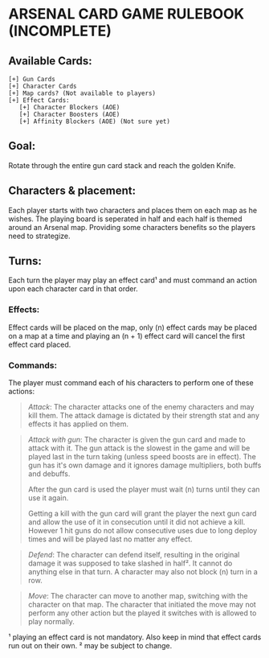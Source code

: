 # ARSENAL CARD GAME RULEBOOK (INCOMPLETE)

## Available Cards:
```
[+] Gun Cards
[+] Character Cards
[+] Map cards? (Not available to players)
[+] Effect Cards:
   [+] Character Blockers (AOE)
   [+] Character Boosters (AOE)
   [+] Affinity Blockers (AOE) (Not sure yet)
```

## Goal:
Rotate through the entire gun card stack and reach the golden Knife.

## Characters & placement:
Each player starts with two characters and places them on each map as he wishes. The playing board is seperated in half and each half is themed around an Arsenal map. Providing some characters benefits so the players need to strategize.

## Turns:
Each turn the player may play an effect card¹ and must command an action upon each character card in that order.

### Effects:
Effect cards will be placed on the map, only (n) effect cards may be placed on a map at a time and playing an (n + 1) effect card will cancel the first effect card placed.

### Commands:
The player must command each of his characters
to perform one of these actions:

> *Attack*:
> The character attacks one of the enemy characters and may kill them. The attack damage is dictated by their strength stat and any effects it has applied on them.

> *Attack with gun*:
> The character is given the gun card and made to attack with it. The gun attack is the slowest in the game and will be played last in the turn taking (unless speed boosts are in effect). The gun has it's own damage and it ignores damage multipliers, both buffs and debuffs.
> 
> After the gun card is used the player must wait (n) turns until they can use it again.
> 
> Getting a kill with the gun card will grant the player the next gun card and allow the use of it in consecution until it did not achieve a kill. However 1 hit guns do not allow consecutive uses due to long deploy times and will be played last no matter any effect.

> *Defend*:
> The character can defend itself, resulting in the original damage it was supposed to take slashed in half². It cannot do anything else in that turn. A character may also not block (n) turn in a row.

> *Move*:
> The character can move to another map, switching with the character on that map. The character that initiated the move may not perform any other action but the played it switches with is allowed to play normally.




¹ playing an effect card is not mandatory. Also keep in mind that effect cards run out on their own.
² may be subject to change.
